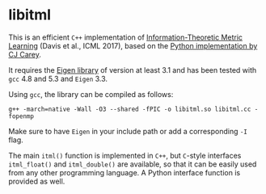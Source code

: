 libitml
=======

This is an efficient `C++` implementation of [Information-Theoretic Metric Learning][1] (Davis et al., ICML 2017),
based on the [Python implementation by CJ Carey][2].

It requires the [Eigen library][3] of version at least 3.1 and has been tested with `gcc` 4.8 and 5.3 and `Eigen` 3.3.

Using `gcc`, the library can be compiled as follows:

    g++ -march=native -Wall -O3 --shared -fPIC -o libitml.so libitml.cc -fopenmp

Make sure to have `Eigen` in your include path or add a corresponding `-I` flag.

The main `itml()` function is implemented in `C++`, but `C`-style interfaces `itml_float()` and `itml_double()` are available,
so that it can be easily used from any other programming language. A Python interface function is provided as well.

[1]: http://www.cs.utexas.edu/users/pjain/itml/
[2]: https://github.com/all-umass/metric-learn/blob/master/metric_learn/itml.py
[3]: http://eigen.tuxfamily.org/